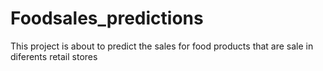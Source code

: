 # Foodsales_predictions
This project is about to predict the sales for  food products that are sale in diferents retail stores 
